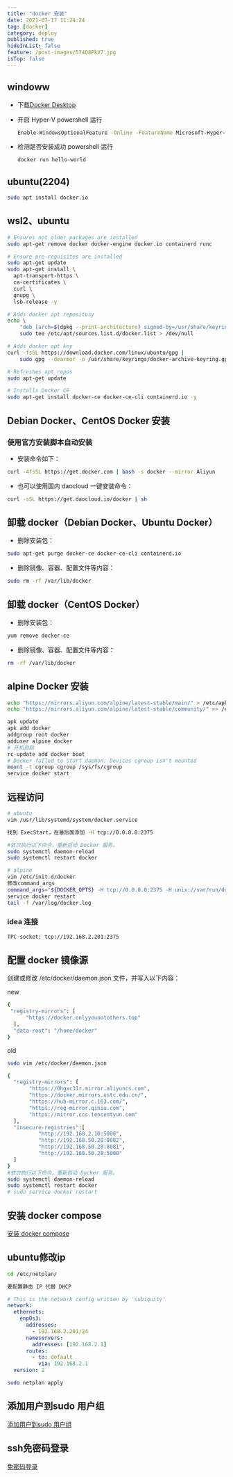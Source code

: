 ```yaml
---
title: "docker 安装"
date: 2021-07-17 11:24:24
tag: [docker]
category: deploy
published: true
hideInList: false
feature: /post-images/574O8PkV7.jpg
isTop: false
---
```


## windoww

- 下载[Docker Desktop](https://hub.docker.com/editions/community/docker-ce-desktop-windows)
- 开启 Hyper-V
  powershell 运行

  ```bash
  Enable-WindowsOptionalFeature -Online -FeatureName Microsoft-Hyper-V -All
  ```

- 检测是否安装成功
  powershell 运行

  ```bash
  docker run hello-world
  ```

## ubuntu(2204)

```bash
sudo apt install docker.io
```

## wsl2、ubuntu

```bash
# Ensures not older packages are installed
sudo apt-get remove docker docker-engine docker.io containerd runc

# Ensure pre-requisites are installed
sudo apt-get update
sudo apt-get install \
  apt-transport-https \
  ca-certificates \
  curl \
  gnupg \
  lsb-release -y

# Adds docker apt repository
echo \
    "deb [arch=$(dpkg --print-architecture) signed-by=/usr/share/keyrings/docker-archive-keyring.gpg] https://download.docker.com/linux/ubuntu $(lsb_release -cs) stable" |
    sudo tee /etc/apt/sources.list.d/docker.list > /dev/null

# Adds docker apt key
curl -fsSL https://download.docker.com/linux/ubuntu/gpg |
    sudo gpg --dearmor -o /usr/share/keyrings/docker-archive-keyring.gpg

# Refreshes apt repos
sudo apt-get update

# Installs Docker CE
sudo apt-get install docker-ce docker-ce-cli containerd.io -y
```

## Debian Docker、CentOS Docker 安装

### 使用官方安装脚本自动安装

- 安装命令如下：

```bash
curl -4fsSL https://get.docker.com | bash -s docker --mirror Aliyun
```

- 也可以使用国内 daocloud 一键安装命令：

```bash
curl -sSL https://get.daocloud.io/docker | sh
```

## 卸载 docker（Debian Docker、Ubuntu Docker）

- 删除安装包：

```bash
sudo apt-get purge docker-ce docker-ce-cli containerd.io
```

- 删除镜像、容器、配置文件等内容：

```bash
sudo rm -rf /var/lib/docker
```

## 卸载 docker（CentOS Docker）

- 删除安装包：

```bash
yum remove docker-ce
```

- 删除镜像、容器、配置文件等内容：

```bash
rm -rf /var/lib/docker
```

## alpine Docker 安装

```sh
echo "https://mirrors.aliyun.com/alpine/latest-stable/main/" > /etc/apk/repositories
echo "https://mirrors.aliyun.com/alpine/latest-stable/community/" >> /etc/apk/repositories

apk update
apk add docker
addgroup root docker
adduser alpine docker
# 开机自启
rc-update add docker boot
# Docker failed to start daemon: Devices cgroup isn't mounted
mount -t cgroup cgroup /sys/fs/cgroup
service docker start
```

## 远程访问

```sh
# ubuntu
vim /usr/lib/systemd/system/docker.service

找到 ExecStart，在最后面添加 -H tcp://0.0.0.0:2375

#依次执行以下命令，重新启动 Docker 服务。
sudo systemctl daemon-reload
sudo systemctl restart docker

# alpine
vim /etc/init.d/docker
修改command_args
command_args="${DOCKER_OPTS} -H tcp://0.0.0.0:2375 -H unix://var/run/docker.sock"
service docker restart
tail -f /var/log/docker.log
```

### idea 连接

```sh
TPC socket: tcp://192.168.2.201:2375
```

## 配置 docker 镜像源

创建或修改 /etc/docker/daemon.json 文件，并写入以下内容：

new

```sh
{
 "registry-mirrors": [
      "https://docker.onlyyounotothers.top"
  ],
  "data-root": "/home/docker"
}
```

old

```bash
sudo vim /etc/docker/daemon.json

{
  "registry-mirrors": [
       "https://0hgxc31r.mirror.aliyuncs.com",
       "https://docker.mirrors.ustc.edu.cn/",
       "https://hub-mirror.c.163.com/",
       "https://reg-mirror.qiniu.com",
       "https://mirror.ccs.tencentyun.com"
  ],
  "insecure-registries":[
          "http://192.168.2.10:5000",
          "http://192.168.50.28:8082",
          "http://192.168.50.28:8081",
          "http://192.168.50.28:5000"
  ]
}
#依次执行以下命令，重新启动 Docker 服务。
sudo systemctl daemon-reload
sudo systemctl restart docker
# sudo service docker restart
```

## 安装 docker compose

[安装 docker compose](https://clearlove443.github.io/v2/blogs/docker/docker-compose-install.html)

## ubuntu修改ip

```sh
cd /etc/netplan/

要配置静态 IP 代替 DHCP
```

```yaml
# This is the network config written by 'subiquity'
network:
  ethernets:
    enp0s3:
      addresses:
        - 192.168.2.201/24
      nameservers:
        addresses: [192.168.2.1]
      routes:
        - to: default
          via: 192.168.2.1
  version: 2
```

```sh
sudo netplan apply
```

## 添加用户到sudo 用户组

[添加用户到sudo 用户组](https://clearlove443.github.io/v2/blogs/linux/linux_user_add_delete.html)

## ssh免密码登录

[免密码登录](https://clearlove443.github.io/v2/blogs/linux/linux_ssh_add_privtekey.html)
